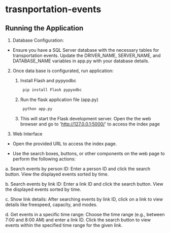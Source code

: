 # trasnportation-events

## Running the Application

1. Database Configuration:
- Ensure you have a SQL Server database with the necessary tables for transportation events. Update the DRIVER_NAME, SERVER_NAME, and DATABASE_NAME variables in app.py with your database details.

2. Once data base is configurated, run application: 
   1. Install Flash and pypyodbc
      ```bash
       pip install Flask pypyodbc
      ```
   2. Run the flask application file (app.py)
      ```bash
       python app.py
      ```
   3. This will start the Flask development server. Open the the web browser and go to
      'http://127.0.0.1:5000/' to access the index page

3. Web Interface
- Open the provided URL to access the index page.

- Use the search boxes, buttons, or other components on the web page to perform the following actions:

a. Search events by person ID:
 Enter a person ID and click the search button.
 View the displayed events sorted by time.
 
b. Search events by link ID:
Enter a link ID and click the search button.
View the displayed events sorted by time.

c. Show link details:
After searching events by link ID, click on a link to view details like freespeed, capacity, and modes.

d. Get events in a specific time range:
Choose the time range (e.g., between 7:00 and 8:00 AM) and enter a link ID.
Click the search button to view events within the specified time range for the given link.


